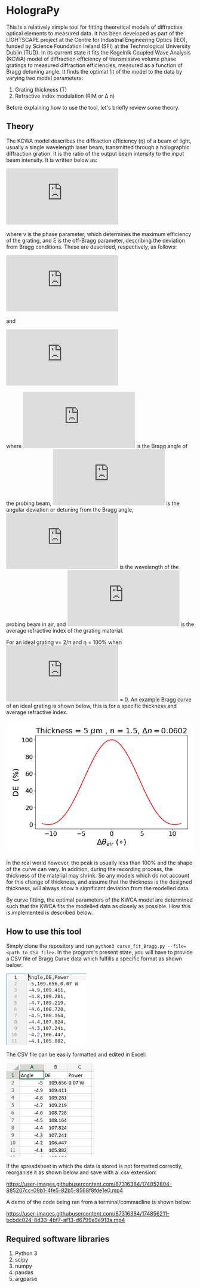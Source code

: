 # HolograPy

This is a relatively simple tool for fitting theoretical models of diffractive optical elements to measured data. It has been developed as part of the LIGHTSCAPE project at the Centre for Industrial Engineering Optics (IEO), funded by Science Foundation Ireland (SFI) at the Technological University Dublin (TUD).  In its current state it fits the Kogelnik Coupled Wave Analysis (KCWA) model of diffraction efficiency of transmissive volume phase gratings to measured diffraction efficiencies, measured as a function of Bragg detuning angle. It finds the optimal fit of the model to the data by varying two model parameters:

  1. Grating thickness (T)
  2. Refractive index modulation (RIM or  Δ n)

Before explaining how to use the tool, let's briefly review some theory.

## Theory 

The KCWA model describes the diffraction efficiency (η) of a beam of light, usually a single wavelength laser beam, transmitted through a holographic diffraction gration. It is the ratio of the output beam intensity to the input beam intensity. It is written below as:

![equation](https://latex.codecogs.com/svg.latex?%5Ceta%20=%20%5Cfrac%7B%5Csin%5E%7B2%7D(%5Csqrt%7B%5Cnu%5E%7B2%7D+%20%5Cxi%5E%7B2%7D%7D)%7D%7B1+%5Cfrac%7B%5Cxi%5E%7B2%7D%7D%7B%5Cnu%5E%7B2%7D%7D%7D)

where ν is the phase parameter, which determines the maximum efficiency of the grating, and ξ is the off-Bragg parameter, describing the deviation from Bragg conditions. These are described, respectively, as follows: 

![equation](https://latex.codecogs.com/svg.latex?%5Cnu%20=%20%5Cfrac%7B%5Cpi%20%5CDelta%20n%20T%7D%7B%5Clambda_%7Bair%7D%20%5Ccos(%5Ctheta_%7BBragg%7D)%7D)
 
 and 
 
 ![equation](https://latex.codecogs.com/svg.latex?%5Cxi%20=%20%5Cfrac%7B2%20%5Cpi%20%5CDelta%20%5Ctheta_%7BBragg%7D%20n_%7Bfilm%7D%20T%20%5Csin(%5Ctheta_%7BBragg%7D)%7D%7B%5Clambda_%7Bair%7D%20%7D)
 
 where ![symbol](https://latex.codecogs.com/svg.latex?%5Ctheta_%7BBragg%7D) is the Bragg angle of the probing beam, ![symbol](https://latex.codecogs.com/svg.latex?%5CDelta%20%5Ctheta_%7BBragg%7D) is the angular deviation or detuning from the Bragg angle, ![symbol](https://latex.codecogs.com/svg.latex?%5Clambda_%7Bair%7D) is the wavelength of the probing beam in air, and ![symbol](https://latex.codecogs.com/svg.latex?n_%7Bfilm%7D) is the average refractive index of the grating material. 
 
For an ideal grating ν= 2/π and η = 100% when ![symbol](https://latex.codecogs.com/svg.latex?%5CDelta%20%5Ctheta_%7BBragg%7D) = 0. An example Bragg curve of an ideal grating is shown below, this is for a specific thickness and average refractive index.

![alt text](https://github.com/m-murray52/HolograPy/blob/main/example_bragg_curve_for_README.png)

In the real world however, the peak is usually less than 100% and the shape of the curve can vary. In addition, during the recording process, the thickness of the material may shrink. So any models which do not account for this change of thickness, and assume that the thickness is the designed thickness, will always show a significant deviation from the modelled data. 

By curve fitting, the optimal parameters of the KWCA model are determined such that the KWCA fits the modelled data as closely as possible. How this is implemented is described below. 

## How to use this tool 

Simply clone the repository and run `python3 curve_fit_Bragg.py --file=<path to CSV file>`. In the program's present state, you will have to provide a CSV file of Bragg Curve data which fulfills a specific format as shown below:

![alt text](https://github.com/m-murray52/HolograPy/blob/main/csv_format.png)

The CSV file can be easily formatted and edited in Excel:

![alt text](https://github.com/m-murray52/HolograPy/blob/main/csv_format_excel.png)

If the spreadsheet in which the data is stored is not formatted correctly, reorganise it as shown below and save with a .csv extension:

https://user-images.githubusercontent.com/87316384/174852804-885207cc-09b1-4fe5-82b5-8568f8fde1e0.mp4

A demo of the code being ran from a terminal/commadline is shown below:



https://user-images.githubusercontent.com/87316384/174856211-bcbdc024-8d33-4bf7-af13-d6799a9e913a.mp4

## Required software libraries

1. Python 3
2. scipy
3. numpy
4. pandas
5. argparse
